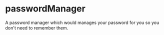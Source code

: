 # passwordManager
A password manager which would manages your password for you so you don't need to remember them.
